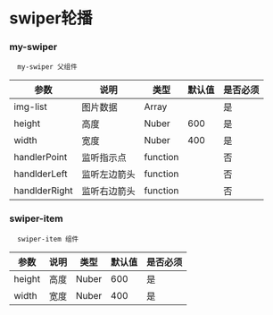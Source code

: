 # swiper轮播
###  my-swiper
```
  my-swiper 父组件
```
| 参数 | 说明 | 类型 |  默认值 | 是否必须 |
| --- | --- | --- | --- | --- | 
|img-list|图片数据|Array||是| 
|height|高度|Nuber|600|是|
|width|宽度|Nuber|400|是|
|handlerPoint|监听指示点|function| |否|
|handlderLeft|监听左边箭头|function||否
|handlderRight|监听右边箭头|function||否


### swiper-item
```
  swiper-item 组件
```
| 参数 | 说明 | 类型 |  默认值 | 是否必须 |
| --- | --- | --- | --- | --- |  
|height|高度|Nuber|600|是|
|width|宽度|Nuber|400|是|
